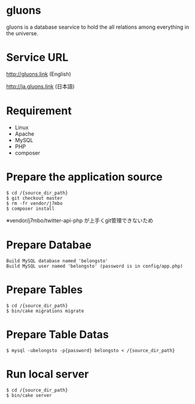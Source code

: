 # gluons
gluons is a database searvice to hold the all relations among everything in the universe.

# Service URL
http://gluons.link (English)

http://ja.gluons.link (日本語)

# Requirement

* Linux
* Apache
* MySQL
* PHP
* composer

# Prepare the application source

    $ cd /{source_dir_path}
    $ git checkout master
    $ rm -fr vendor/j7mbo
    $ composer install

※vendor/j7mbo/twitter-api-php が上手くgit管理できないため

# Prepare Databae

    Build MySQL database named 'belongsto'
    Build MySQL user named 'belongsto' (password is in config/app.php)

# Prepare Tables

    $ cd /{source_dir_path}
    $ bin/cake migrations migrate

# Prepare Table Datas

    $ mysql -ubelongsto -p{password} belongsto < /{source_dir_path}


# Run local server

    $ cd /{source_dir_path}
    $ bin/cake server
